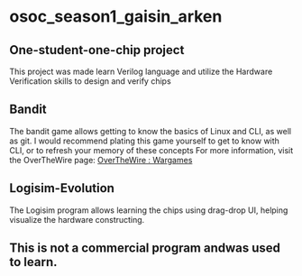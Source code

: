 # osoc_season1_gaisin_arken
## One-student-one-chip project

This project was made learn Verilog language and utilize the Hardware Verification skills to design and verify chips

## Bandit

The bandit game allows getting to know the basics of Linux and CLI, as well as git. I would recommend plating this game yourself to get to know with CLI, or to refresh your memory of these concepts
For more information, visit the OverTheWire page: [OverTheWire : Wargames](https://overthewire.org/wargames/bandit/)

## Logisim-Evolution

The Logisim program allows learning the chips using drag-drop UI, helping visualize the hardware constructing.

## This is not a commercial program andwas used to learn.
